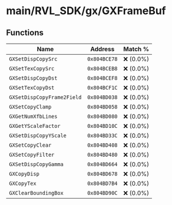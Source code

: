 # main/RVL_SDK/gx/GXFrameBuf

## Functions

| Name | Address | Match % |
|------|---------|---------|
| `GXSetDispCopySrc` | `0x804BCE78` | :x: (0.0%) |
| `GXSetTexCopySrc` | `0x804BCEB8` | :x: (0.0%) |
| `GXSetDispCopyDst` | `0x804BCEF8` | :x: (0.0%) |
| `GXSetTexCopyDst` | `0x804BCF1C` | :x: (0.0%) |
| `GXSetDispCopyFrame2Field` | `0x804BD038` | :x: (0.0%) |
| `GXSetCopyClamp` | `0x804BD058` | :x: (0.0%) |
| `GXGetNumXfbLines` | `0x804BD080` | :x: (0.0%) |
| `GXGetYScaleFactor` | `0x804BD10C` | :x: (0.0%) |
| `GXSetDispCopyYScale` | `0x804BD33C` | :x: (0.0%) |
| `GXSetCopyClear` | `0x804BD408` | :x: (0.0%) |
| `GXSetCopyFilter` | `0x804BD480` | :x: (0.0%) |
| `GXSetDispCopyGamma` | `0x804BD664` | :x: (0.0%) |
| `GXCopyDisp` | `0x804BD678` | :x: (0.0%) |
| `GXCopyTex` | `0x804BD7B4` | :x: (0.0%) |
| `GXClearBoundingBox` | `0x804BD90C` | :x: (0.0%) |